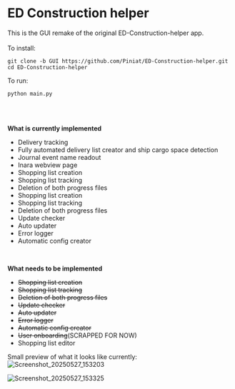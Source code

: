 # ED Construction helper
This is the GUI remake of the original ED-Construction-helper app. 
<br>
<br>
To install:
```
git clone -b GUI https://github.com/Piniat/ED-Construction-helper.git
cd ED-Construction-helper
```
To run:
```
python main.py
```
<br>
<br>

**What is currently implemented**
<ul>
  <li>Delivery tracking</li>
  <li>Fully automated delivery list creator and ship cargo space detection</li>
  <li>Journal event name readout</li>
  <li>Inara webview page</li>
  <li>Shopping list creation</li>
  <li>Shopping list tracking</li>
  <li>Deletion of both progress files</li>
  <li>Shopping list creation</li>
  <li>Shopping list tracking</li>
  <li>Deletion of both progress files</li>
  <li>Update checker</li>
  <li>Auto updater</li>
  <li>Error logger</li>
  <li>Automatic config creator</li>
</ul><br>

**What needs to be implemented**
<ul>
  <li><s>Shopping list creation</li>
  <li>Shopping list tracking</li>
  <li>Deletion of both progress files</li>
  <li>Update checker</li>
  <li>Auto updater</li>
  <li>Error logger</li>
  <li>Automatic config creator</s></li>
  <li><s>User onboarding</s>(SCRAPPED FOR NOW)</li>
  <li>Shopping list editor</li>
</ul>

Small preview of what it looks like currently:<br>
![Screenshot_20250527_153203](https://github.com/user-attachments/assets/0d36f1fa-93ca-4b50-ba2d-a54c80b3df89)

![Screenshot_20250527_153325](https://github.com/user-attachments/assets/c3c85ad6-1eb9-404f-a984-73f689977d83)

